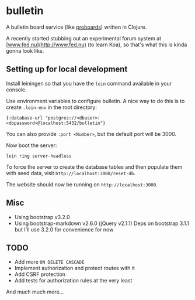 # bulletin

A bulletin board service (like [proboards](http://www.proboards.com/)) written in Clojure.

A recently started stubbing out an experimental forum system at [www.fed.nu](http://www.fed.nu) (to learn Koa), so that's what this is kinda gonna look like.

## Setting up for local development

Install leiningen so that you have the `lein` command available in your console.

Use environment variables to configure bulletin. A nice way to do this is to create `.lein-env` in the root directory:

    {:database-url "postgres://<dbuser>:<dbpassword>@localhost:5432/bulletin"}

You can also provide `:port <Number>`, but the default port will be 3000.

Now boot the server:

    lein ring server-headless

To force the server to create the database tables and then populate them with seed data, visit `http://localhost:3000/reset-db`.

The website should now be running on `http://localhost:3000`.

## Misc

- Using bootstrap v3.2.0
- Using bootstrap-markdown v2.6.0 (jQuery v2.1.1) Deps on bootstrap 3.1.1 but I'll use 3.2.0 for convenience for now

## TODO

- Add more `ON DELETE CASCADE`
- Implement authorization and protect routes with it
- Add CSRF protection
- Add tests for authorization rules at the very least

And much much more...

